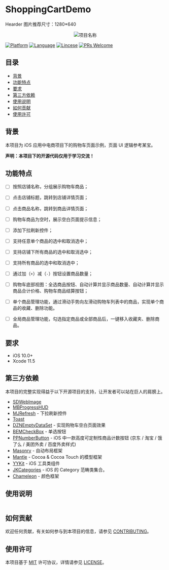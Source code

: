 # ShoppingCartDemo


Hearder 图片推荐尺寸：1280*640

<p align="center" >
  <img src="header.png" alt="项目名称" title="项目名称">
</p>


[![Platform](https://img.shields.io/badge/platform-ios-lightgrey)](https://developer.apple.com/iphone/)
[![Language](https://img.shields.io/badge/language-Objective--C-informational)](https://developer.apple.com/library/archive/documentation/Cocoa/Conceptual/ProgrammingWithObjectiveC/Introduction/Introduction.html)
[![Lincese](https://img.shields.io/badge/License-MIT-informational)](https://www.apache.org/licenses/LICENSE-2.0.html)
[![PRs Welcome](https://img.shields.io/badge/PRs-welcome-brightgreen.svg?style=flat-square)](http://makeapullrequest.com)

## 目录

* [背景](#背景)
* [功能特点](#功能特点)
* [要求](#要求)
* [第三方依赖](#第三方依赖)
* [使用说明](#使用说明)
* [如何贡献](#如何贡献)
* [使用许可](#使用许可)

## 背景

本项目为 iOS 应用中电商项目下的购物车页面示例，页面 UI 逻辑参考某宝。

**声明：本项目下的开源代码仅用于学习交流！**


## 功能特点

- [ ] 按照店铺名称，分组展示购物车商品；
- [ ] 点击店铺标题，跳转到店铺详情页面；
- [ ] 点击商品名称，跳转到商品详情页面；
- [ ] 购物车商品为空时，展示空白页面提示信息；
- [ ] 添加下拉刷新控件；
- [ ] 支持任意单个商品的选中和取消选中；
- [ ] 支持店铺下所有商品的选中和取消选中；
- [ ] 支持所有商品的选中和取消选中；
- [ ] 通过加（`+`）减（`-`）按钮设置商品数量；
- [ ] 购物车底部视图：全选商品按钮、自动计算并显示商品数量、自动计算并显示商品合计价格、购物车商品结算按钮；
- [ ] 单个商品管理功能，通过滑动手势向左滑动购物车列表中的商品，实现单个商品的收藏、删除功能。
- [ ] 全局商品管理功能，勾选指定商品或全部商品后，一键移入收藏夹、删除商品。


## 要求

- iOS 10.0+
- Xcode 11.5



## 第三方依赖

本项目的完整实现得益于以下开源项目的支持，让开发者可以站在巨人的肩膀上。

* [SDWebImage](https://github.com/SDWebImage/SDWebImage)
* [MBProgressHUD](https://github.com/jdg/MBProgressHUD)
* [MJRefresh](https://github.com/CoderMJLee/MJRefresh) - 下拉刷新控件
* [Toast](https://github.com/scalessec/Toast)
* [DZNEmptyDataSet](https://github.com/dzenbot/DZNEmptyDataSet) - 实现购物车空白页面效果
* [BEMCheckBox](https://github.com/Boris-Em/BEMCheckBox) - 单选按钮
* [PPNumberButton](https://github.com/jkpang/PPNumberButton) - iOS 中一款高度可定制性商品计数按钮 (京东 / 淘宝 / 饿了么 / 美团外卖 / 百度外卖样式)
* [Masonry](https://github.com/SnapKit/Masonry) - 自动布局框架
* [Mantle](https://github.com/Mantle/Mantle)  - Cocoa & Cocoa Touch 的模型框架
* [YYKit](https://github.com/ibireme/YYKit) - iOS 工具类组件
* [JKCategories](https://github.com/shaojiankui/JKCategories) - iOS 的 Category 范畴类集合。
* [Chameleon](https://github.com/viccalexander/Chameleon) - 颜色框架



## 使用说明

```Objective-C

```


## 如何贡献

欢迎任何贡献，有关如何参与到本项目的信息，请参见 [CONTRIBUTING](https://github.com/texturegroup/texture/blob/master/CONTRIBUTING.md)。


## 使用许可

本项目基于 [MIT](https://opensource.org/licenses/MIT) 许可协议，详情请参见 [LICENSE](https://github.com/Andy0570/ShoppingCartDemo/blob/master/LICENSE)。
